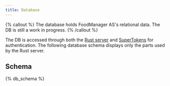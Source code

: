 ```yaml
---
title: Database
---
```



{% callout %}
The database holds FoodManager AS's relational data. The DB is still a work in progress.
{% /callout %}

The DB is accessed through both the [Rust server](./server.md) and 
[SuperTokens](https://supertokens.com/) for authentication. The following database schema 
displays only the parts used by the Rust server.

## Schema

{% db_schema %}
